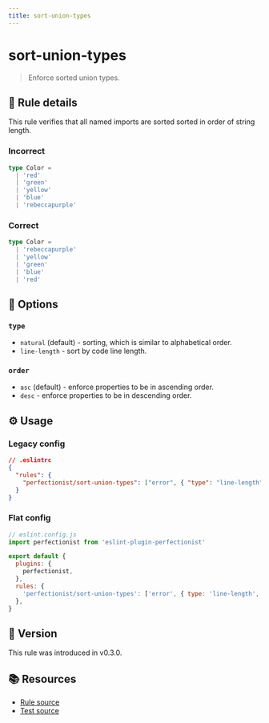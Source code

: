 ```yaml
---
title: sort-union-types
---
```


# sort-union-types

> Enforce sorted union types.

## 📖 Rule details

This rule verifies that all named imports are sorted sorted in order of string length.

### Incorrect

<!-- prettier-ignore -->
```ts
type Color =
  | 'red'
  | 'green'
  | 'yellow'
  | 'blue'
  | 'rebeccapurple'
```

### Correct

<!-- prettier-ignore -->
```ts
type Color =
  | 'rebeccapurple'
  | 'yellow'
  | 'green'
  | 'blue'
  | 'red'
```

## 🔧 Options

### `type`

- `natural` (default) - sorting, which is similar to alphabetical order.
- `line-length` - sort by code line length.

### `order`

- `asc` (default) - enforce properties to be in ascending order.
- `desc` - enforce properties to be in descending order.

## ⚙️ Usage

### Legacy config

```json
// .eslintrc
{
  "rules": {
    "perfectionist/sort-union-types": ["error", { "type": "line-length", "order": "desc" }]
  }
}
```

### Flat config

```js
// eslint.config.js
import perfectionist from 'eslint-plugin-perfectionist'

export default {
  plugins: {
    perfectionist,
  },
  rules: {
    'perfectionist/sort-union-types': ['error', { type: 'line-length', order: 'desc' }],
  },
}
```

## 🚀 Version

This rule was introduced in v0.3.0.

## 📚 Resources

- [Rule source](https://github.com/azat-io/eslint-plugin-perfectionist/blob/main/rules/sort-union-types.ts)
- [Test source](https://github.com/azat-io/eslint-plugin-perfectionist/blob/main/test/sort-union-types.test.ts)

